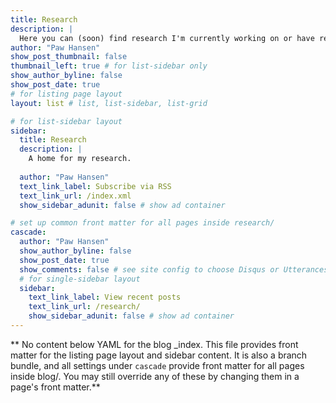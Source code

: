 ```yaml
---
title: Research
description: |
  Here you can (soon) find research I'm currently working on or have recently finished.
author: "Paw Hansen"
show_post_thumbnail: false
thumbnail_left: true # for list-sidebar only
show_author_byline: false
show_post_date: true
# for listing page layout
layout: list # list, list-sidebar, list-grid

# for list-sidebar layout
sidebar: 
  title: Research
  description: |
    A home for my research.
    
  author: "Paw Hansen"
  text_link_label: Subscribe via RSS
  text_link_url: /index.xml
  show_sidebar_adunit: false # show ad container

# set up common front matter for all pages inside research/
cascade:
  author: "Paw Hansen"
  show_author_byline: false
  show_post_date: true
  show_comments: false # see site config to choose Disqus or Utterances
  # for single-sidebar layout
  sidebar:
    text_link_label: View recent posts
    text_link_url: /research/
    show_sidebar_adunit: false # show ad container
---
```


** No content below YAML for the blog _index. This file provides front matter for the listing page layout and sidebar content. It is also a branch bundle, and all settings under `cascade` provide front matter for all pages inside blog/. You may still override any of these by changing them in a page's front matter.**
